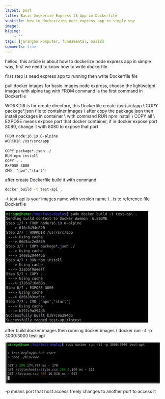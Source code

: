 ```yaml
---
layout: post
title: Basic Dockerize Express JS App in Dockerfile
subtitle: how to dockerizing node express app in simple way
image: 
bigimg: 
    - ""
tags: [jaringan komputer, fundamental, basic]
comments: true
---
```


helloo, this article is about how to dockerize node express app in simple way,
first we need to know how to write dockerfile.

first step is need express app to running
then write Dockerfile file

pull docker images for basic images node express, choose the lightweight images with alpine tag
with FROM command is the first command in Dockerfile

WORKDIR is for create directory, this Dockerfile create /usr/src/app  \\
COPY package*.json file to container images \\
after copy the package json then install packages in container \\
with command RUN npm install \\
COPY all \\
EXPOSE means expose port that docker container, if in docker expose port 8080, change it with 8080 to expose that port
```
FROM node:16.19.0-alpine
WORKDIR /usr/src/app

COPY package*.json ./
RUN npm install
COPY . .
EXPOSE 3000
CMD ["npm","start"]
```

after create Dockerfile build it with command 

```bash
docker build -t test-api .
```

-t test-api is your images name with version name \\
. is to reference file Dockerfile 

![](../img/Screenshot_20230101_132207.png)

after build docker images then running docker images \\
docker run -it -p 3000:3000 test-api 

![](../img/Screenshot_20230101_132858.png)

-p means port that host access freely changes to another port to access it
